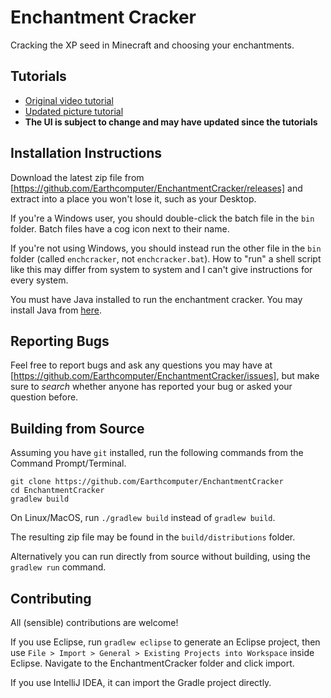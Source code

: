 # Enchantment Cracker
Cracking the XP seed in Minecraft and choosing your enchantments.

## Tutorials
- [Original video tutorial](https://youtu.be/hfiTZF0hlzw)
- [Updated picture tutorial](https://imgur.com/a/oaxCC5x)
- **The UI is subject to change and may have updated since the tutorials**

## Installation Instructions
Download the latest zip file from [https://github.com/Earthcomputer/EnchantmentCracker/releases]
and extract into a place you won't lose it, such as your Desktop.

If you're a Windows user, you should double-click the batch file in the `bin` folder. Batch files
have a cog icon next to their name.

If you're not using Windows, you should instead run the other file in the `bin` folder (called `enchcracker`,
not `enchcracker.bat`). How to "run" a shell script like this may differ from system to system and I
can't give instructions for every system.

You must have Java installed to run the enchantment cracker. You may install Java
from [here](https://www.oracle.com/technetwork/java/javase/downloads/index.html).

## Reporting Bugs
Feel free to report bugs and ask any questions you may have at
[https://github.com/Earthcomputer/EnchantmentCracker/issues], but
make sure to *search* whether anyone has reported your bug or asked
your question before.

## Building from Source
Assuming you have `git` installed, run the following commands from the
Command Prompt/Terminal.
```
git clone https://github.com/Earthcomputer/EnchantmentCracker
cd EnchantmentCracker
gradlew build
```
On Linux/MacOS, run `./gradlew build` instead of `gradlew build`.

The resulting zip file may be found in the `build/distributions` folder.

Alternatively you can run directly from source without building, using
the `gradlew run` command.

## Contributing
All (sensible) contributions are welcome!

If you use Eclipse, run `gradlew eclipse` to generate an Eclipse project,
then use `File > Import > General > Existing Projects into Workspace` inside
Eclipse. Navigate to the EnchantmentCracker folder and click import.

If you use IntelliJ IDEA, it can import the Gradle project directly.

